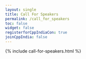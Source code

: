 ```yaml
---
layout: single
title: Call For Speakers
permalink: /call_for_speakers
toc: false
widget: false
registerforCppIndiaCon: true
joinCppIndia: false
---
```


{% include call-for-speakers.html %}